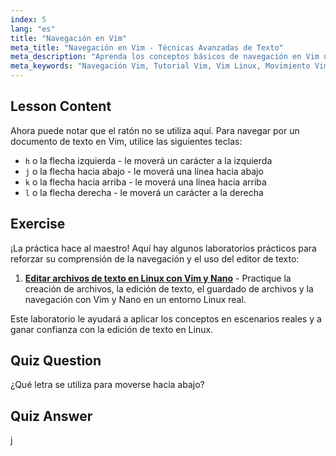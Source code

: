 ```yaml
---
index: 5
lang: "es"
title: "Navegación en Vim"
meta_title: "Navegación en Vim - Técnicas Avanzadas de Texto"
meta_description: "Aprenda los conceptos básicos de navegación en Vim usando las teclas h, j, k, l. Comprenda el movimiento esencial de Vim para principiantes y mejore sus habilidades en la línea de comandos de Linux."
meta_keywords: "Navegación Vim, Tutorial Vim, Vim Linux, Movimiento Vim, Conceptos básicos de Vim, Vim para principiantes, Editor de texto Linux, Guía Vim"
---
```


## Lesson Content

Ahora puede notar que el ratón no se utiliza aquí. Para navegar por un documento de texto en Vim, utilice las siguientes teclas:

- `h` o la flecha izquierda - le moverá un carácter a la izquierda
- `j` o la flecha hacia abajo - le moverá una línea hacia abajo
- `k` o la flecha hacia arriba - le moverá una línea hacia arriba
- `l` o la flecha derecha - le moverá un carácter a la derecha

## Exercise

¡La práctica hace al maestro! Aquí hay algunos laboratorios prácticos para reforzar su comprensión de la navegación y el uso del editor de texto:

1. **[Editar archivos de texto en Linux con Vim y Nano](https://labex.io/es/labs/comptia-edit-text-files-in-linux-with-vim-and-nano-591076)** - Practique la creación de archivos, la edición de texto, el guardado de archivos y la navegación con Vim y Nano en un entorno Linux real.

Este laboratorio le ayudará a aplicar los conceptos en escenarios reales y a ganar confianza con la edición de texto en Linux.

## Quiz Question

¿Qué letra se utiliza para moverse hacia abajo?

## Quiz Answer

j
